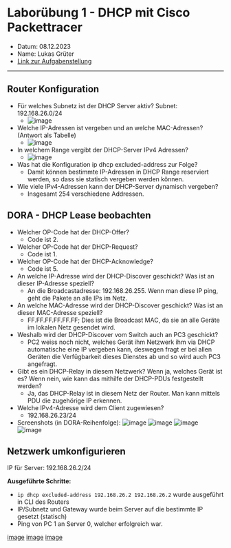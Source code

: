 # Laborübung 1 - DHCP mit Cisco Packettracer

 - Datum: 08.12.2023
 - Name: Lukas Grüter
 - [Link zur Aufgabenstellung](https://gitlab.com/alptbz/m123/-/blob/main/05_DHCP/DHCP_PacketTracer/01_DHCP.md?classId=9ba60267-a232-4ef1-8383-77bdea5d9bdf)

---

## Router Konfiguration

 - Für welches Subnetz ist der DHCP Server aktiv? Subnet: 192.168.26.0/24
   - ![image](DHCP-Pool.png)
 - Welche IP-Adressen ist vergeben und an welche MAC-Adressen? (Antwort als Tabelle)
   - ![image](DHCP-Binding.png)
 - In welchem Range vergibt der DHCP-Server IPv4 Adressen?
   - ![image](DHCP-Range.png)
 - Was hat die Konfiguration ip dhcp excluded-address zur Folge?
   - Damit können bestimmte IP-Adressen in DHCP Range reserviert werden, so dass sie statisch vergeben werden können.
 - Wie viele IPv4-Adressen kann der DHCP-Server dynamisch vergeben?
   - Insgesamt 254 verschiedene Addressen.
   
## DORA - DHCP Lease beobachten

 - Welcher OP-Code hat der DHCP-Offer?
   - Code ist 2.
 - Welcher OP-Code hat der DHCP-Request?
   - Code ist 1.
 - Welcher OP-Code hat der DHCP-Acknowledge?
   - Code ist 5.
 - An welche IP-Adresse wird der DHCP-Discover geschickt? Was ist an dieser IP-Adresse speziell?
   - An die Broadcastadresse: 192.168.26.255. Wenn man diese IP ping, geht die Pakete an alle IPs im Netz.
 - An welche MAC-Adresse wird der DHCP-Discover geschickt? Was ist an dieser MAC-Adresse speziell?
   - FF.FF.FF.FF.FF.FF; Dies ist die Broadcast MAC, da sie an alle Geräte im lokalen Netz gesendet wird.
 - Weshalb wird der DHCP-Discover vom Switch auch an PC3 geschickt?
   - PC2 weiss noch nicht, welches Gerät ihm Netzwerk ihm via DHCP automatische eine IP vergeben kann, deswegen fragt er bei allen Geräten die Verfügbarkeit dieses Dienstes ab und so wird auch PC3 angefragt.
 - Gibt es ein DHCP-Relay in diesem Netzwerk? Wenn ja, welches Gerät ist es? Wenn nein, wie kann das mithilfe der DHCP-PDUs festgestellt werden?
   - Ja, das DHCP-Relay ist in diesem Netz der Router. Man kann mittels PDU die zugehörige IP erkennen.
 - Welche IPv4-Adresse wird dem Client zugewiesen?
   - 192.168.26.23/24
 - Screenshots (in DORA-Reihenfolge):
 ![image](DHCP-Discover.png)
 ![image](DHCP-Offer.png)
 ![image](DHCP-Request.jpg)
 ![image](DHCP-ACK.jpg)
 
## Netzwerk umkonfigurieren
 
IP für Server: 192.168.26.2/24

**Ausgeführte Schritte:**

 - ```ip dhcp excluded-address 192.168.26.2 192.168.26.2``` wurde ausgeführt in CLI des Routers
 - IP/Subnetz und Gateway wurde beim Server auf die bestimmte IP gesetzt (statisch)
 - Ping von PC 1 an Server 0, welcher erfolgreich war.

[image](Server-FE0.png)
[image](Server-GW0.png)
[image](Server-WEB.png)